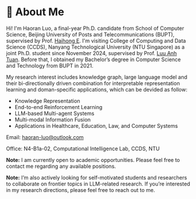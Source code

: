 # 🚩 About Me
Hi! I'm Haoran Luo, a final-year Ph.D. candidate from School of Computer Science, Beijing University of Posts and Telecommunications (BUPT), supervised by Prof. [Haihong E](https://teacher.bupt.edu.cn/ehaihong/zh_CN/index.htm). I'm visiting College of Computing and Data Science (CCDS), Nanyang Technological University (NTU Singapore) as a joint Ph.D. student since November 2024, supervised by Prof. [Luu Anh Tuan](https://tuanluu.github.io/). Before that, I obtained my Bachelor’s degree in Computer Science and Technology from BUPT in 2021.

My research interest includes knowledge graph, large language model and their bi-directionally driven combination for interpretable representation learning and doman-specific applications, which can be devided as follow:
- Knowledge Representation
- End-to-end Reinforcement Learning
- LLM-based Multi-agent Systems
- Multi-modal Information Fusion
- Applications in Healthcare, Education, Law, and Computer Systems

Email: [haoran-luo@outlook.com](mailto:haoran-luo@outlook.com)

Office: N4-B1a-02, Computational Intelligence Lab, CCDS, NTU

**Note:** I am currently open to academic opportunities. Please feel free to contact me regarding any available positions. 
<!-- [📄 Download Resume PDF](https://lhrlab.github.io/resume.pdf) -->

**Note:** I’m also actively looking for self-motivated students and researchers to collaborate on frontier topics in LLM-related research. If you’re interested in my research directions, please feel free to reach out to me.
